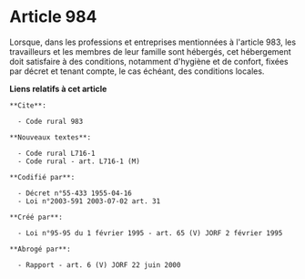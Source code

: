 # Article 984

Lorsque, dans les professions et entreprises mentionnées à l'article 983, les travailleurs et les membres de leur famille
sont hébergés, cet hébergement doit satisfaire à des conditions, notamment d'hygiène et de confort, fixées par décret et
tenant compte, le cas échéant, des conditions locales.

**Liens relatifs à cet article**

	**Cite**:

	  - Code rural 983

	**Nouveaux textes**:

	  - Code rural L716-1
	  - Code rural - art. L716-1 (M)

	**Codifié par**:

	  - Décret n°55-433 1955-04-16
	  - Loi n°2003-591 2003-07-02 art. 31

	**Créé par**:

	  - Loi n°95-95 du 1 février 1995 - art. 65 (V) JORF 2 février 1995

	**Abrogé par**:

	  - Rapport - art. 6 (V) JORF 22 juin 2000

